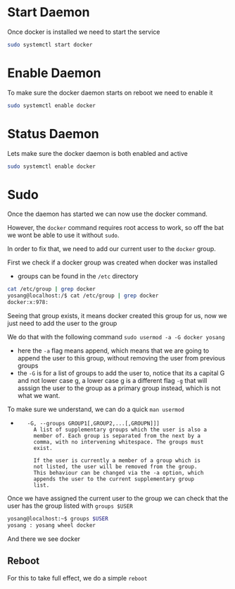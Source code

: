 # Start Daemon
Once docker is installed we need to start the service

```bash
sudo systemctl start docker
```

# Enable Daemon
To make sure the docker daemon starts on reboot we need to enable it

```bash
sudo systemctl enable docker
```

# Status Daemon
Lets make sure the docker daemon is both enabled and active

```bash
sudo systemctl enable docker
```

# Sudo
Once the daemon has started we can now use the docker command.

However, the `docker` command requires root access to work, so off the bat we wont be able to use it without `sudo`.

In order to fix that, we need to add our current user to the `docker` group.

First we check if a docker group was created when docker was installed
- groups can be found in the `/etc` directory

```bash
cat /etc/group | grep docker
yosang@localhost:/$ cat /etc/group | grep docker
docker:x:978:
```

Seeing that group exists, it means docker created this group for us, now we just need to add the user to the group

We do that with the following command
`sudo usermod -a -G docker yosang`
- here the `-a` flag means append, which means that we are going to append the user to this group, without removing the user from previous groups
- the `-G` is for a list of groups to add the user to, notice that its a capital G and not lower case g, a lower case g is a different flag `-g` that will asssign the user to the group as a primary group instead, which is not what we want.

To make sure we understand, we can do a quick `man usermod`
-        -G, --groups GROUP1[,GROUP2,...[,GROUPN]]]
           A list of supplementary groups which the user is also a
           member of. Each group is separated from the next by a
           comma, with no intervening whitespace. The groups must
           exist.

           If the user is currently a member of a group which is
           not listed, the user will be removed from the group.
           This behaviour can be changed via the -a option, which
           appends the user to the current supplementary group
           list.

Once we have assigned the current user to the group we can check that the user has the group listed with `groups $USER`

```bash
yosang@localhost:~$ groups $USER
yosang : yosang wheel docker
```

And there we see docker

## Reboot
For this to take full effect, we do a simple `reboot`